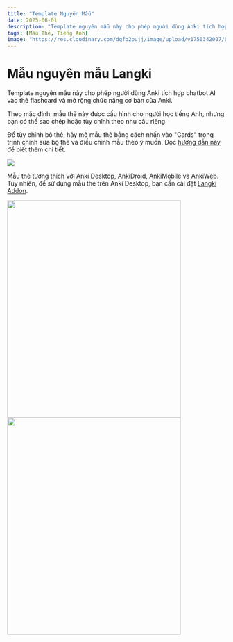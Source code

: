 ```yaml
---
title: "Template Nguyên Mẫu"
date: 2025-06-01
description: "Template nguyên mẫu này cho phép người dùng Anki tích hợp chatbot AI vào thẻ flashcard và mở rộng chức năng cơ bản của Anki."
tags: [Mẫu Thẻ, Tiếng Anh]
image: "https://res.cloudinary.com/dqfb2pujj/image/upload/v1750342007/Langki/knwebgkai4vadlnvpbbw.png"
---
```


# Mẫu nguyên mẫu Langki

Template nguyên mẫu này cho phép người dùng Anki tích hợp chatbot AI vào thẻ flashcard và mở rộng chức năng cơ bản của Anki.

<!--truncate-->

Theo mặc định, mẫu thẻ này được cấu hình cho người học tiếng Anh, nhưng bạn có thể sao chép hoặc tùy chỉnh theo nhu cầu riêng.

Để tùy chỉnh bộ thẻ, hãy mở mẫu thẻ bằng cách nhấn vào "Cards" trong trình chỉnh sửa bộ thẻ và điều chỉnh mẫu theo ý muốn. Đọc [hướng dẫn này](https://langki.net/docs/langki_configuration) để biết thêm chi tiết.

![](https://res.cloudinary.com/dqfb2pujj/image/upload/v1750492139/Langki/wpl2vsguarqindjfryqj.png)

Mẫu thẻ tương thích với Anki Desktop, AnkiDroid, AnkiMobile và AnkiWeb. Tuy nhiên, để sử dụng mẫu thẻ trên Anki Desktop, bạn cần cài đặt [Langki Addon](https://ankiweb.net/shared/info/1400986563).

<div class="responsive-flex" style={{ display: 'flex', gap: '8px' }}>
  <img
    src="https://res.cloudinary.com/dqfb2pujj/image/upload/v1750340333/Langki/ra4hahihsuzip0xh8oy7.png"
    width="400"
    height="500"
  />
  <img
    src="https://res.cloudinary.com/dqfb2pujj/image/upload/v1750344177/Langki/wxdhzf9q8mg9gulbmp2b.png"
    width="400"
    height="500"
  />
</div>
